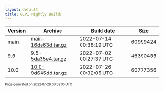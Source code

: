 ```yaml
---
layout: default
title: GLPI Nightly Builds
---
```


Version|Archive|Build date|Size
---|---|---|---
main|[main-16de63d.tar.gz](main-16de63d.tar.gz)|2022-07-14 00:38:19 UTC|60999424
9.5|[9.5-5da35e4.tar.gz](9.5-5da35e4.tar.gz)|2022-07-02 00:27:37 UTC|46390455
10.0|[10.0-9d645dd.tar.gz](10.0-9d645dd.tar.gz)|2022-07-26 00:32:05 UTC|60777356

<font size="1">Page generated on 2022-07-26 00:32:05 UTC</font>
